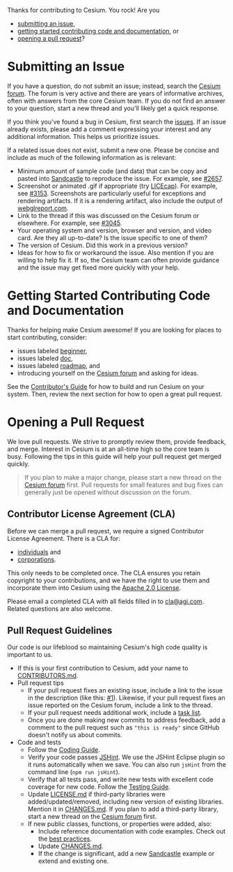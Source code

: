 Thanks for contributing to Cesium.  You rock!  Are you

* [submitting an issue](#submitting-an-issue),
* [getting started contributing code and documentation](#getting-started-contributing-code-and-documentation), or
* [opening a pull request](#opening-a-pull-request)?

# Submitting an Issue

If you have a question, do not submit an issue; instead, search the [Cesium forum](http://cesiumjs.org/forum.html).  The forum is very active and there are years of informative archives, often with answers from the core Cesium team.  If you do not find an answer to your question, start a new thread and you'll likely get a quick response.

If you think you've found a bug in Cesium, first search the [issues](https://github.com/AnalyticalGraphicsInc/cesium/issues).  If an issue already exists, please add a comment expressing your interest and any additional information.  This helps us prioritize issues.

If a related issue does not exist, submit a new one.  Please be concise and include as much of the following information as is relevant:
* Minimum amount of sample code (and data) that can be copy and pasted into [Sandcastle](https://cesiumjs.org/Cesium/Apps/Sandcastle/index.html) to reproduce the issue.  For example, see [#2657](https://github.com/AnalyticalGraphicsInc/cesium/issues/2657).
* Screenshot or animated .gif if appropriate (try [LICEcap](http://www.cockos.com/licecap/)).  For example, see [#3153](https://github.com/AnalyticalGraphicsInc/cesium/issues/3153).  Screenshots are particularly useful for exceptions and rendering artifacts.  If it is a rendering artifact, also include the output of [webglreport.com](http://webglreport.com/).
* Link to the thread if this was discussed on the Cesium forum or elsewhere.  For example, see [#3045](https://github.com/AnalyticalGraphicsInc/cesium/issues/3045).
* Your operating system and version, browser and version, and video card.  Are they all up-to-date?  Is the issue specific to one of them?
* The version of Cesium.  Did this work in a previous version?
* Ideas for how to fix or workaround the issue.  Also mention if you are willing to help fix it.  If so, the Cesium team can often provide guidance and the issue may get fixed more quickly with your help.

# Getting Started Contributing Code and Documentation

Thanks for helping make Cesium awesome!  If you are looking for places to start contributing, consider:

* issues labeled [beginner](https://github.com/AnalyticalGraphicsInc/cesium/labels/beginner),
* issues labeled [doc](https://github.com/AnalyticalGraphicsInc/cesium/labels/doc),
* issues labeled [roadmap](https://github.com/AnalyticalGraphicsInc/cesium/labels/roadmap), and
* introducing yourself on the [Cesium forum](http://cesiumjs.org/forum.html) and asking for ideas.

See the [Contributor's Guide](https://github.com/AnalyticalGraphicsInc/cesium/wiki/Contributor%27s-Guide) for how to build and run Cesium on your system.  Then, review the next section for how to open a great pull request.

# Opening a Pull Request

We love pull requests.  We strive to promptly review them, provide feedback, and merge.  Interest in Cesium is at an all-time high so the core team is busy.  Following the tips in this guide will help your pull request get merged quickly.

> If you plan to make a major change, please start a new thread on the [Cesium forum](http://cesiumjs.org/forum.html) first.  Pull requests for small features and bug fixes can generally just be opened without discussion on the forum.

## Contributor License Agreement (CLA)

Before we can merge a pull request, we require a signed Contributor License Agreement.  There is a CLA for:

* [individuals](http://www.agi.com/licenses/individual-cla-agi-v1.0.txt) and 
* [corporations](http://www.agi.com/licenses/corporate-cla-agi-v1.0.txt).

This only needs to be completed once.  The CLA ensures you retain copyright to your contributions, and we have the right to use them and incorporate them into Cesium using the [Apache 2.0 License](LICENSE.md).

Please email a completed CLA with all fields filled in to [cla@agi.com](mailto:cla@agi.com).  Related questions are also welcome.

## Pull Request Guidelines

Our code is our lifeblood so maintaining Cesium's high code quality is important to us.

* If this is your first contribution to Cesium, add your name to [CONTRIBUTORS.md](https://github.com/AnalyticalGraphicsInc/cesium/blob/master/CONTRIBUTORS.md).
* Pull request tips
   * If your pull request fixes an existing issue, include a link to the issue in the description (like this: [#1](https://github.com/AnalyticalGraphicsInc/cesium/issues/1)).  Likewise, if your pull request fixes an issue reported on the Cesium forum, include a link to the thread.
   * If your pull request needs additional work, include a [task list](https://github.com/blog/1375%0A-task-lists-in-gfm-issues-pulls-comments).
   * Once you are done making new commits to address feedback, add a comment to the pull request such as `"this is ready"` since GitHub doesn't notify us about commits.
* Code and tests
   * Follow the [Coding Guide](Documentation/Contributors/CodingGuide/README.md).
   * Verify your code passes [JSHint](http://www.jshint.com/).  We use the JSHint Eclipse plugin so it runs automatically when we save.  You can also run `jsHint` from the command line (`npm run jsHint`).
   * Verify that all tests pass, and write new tests with excellent code coverage for new code.  Follow the [Testing Guide](Documentation/Contributors/TestingGuide/README.md).
   * Update [LICENSE.md](LICENSE.md) if third-party libraries were added/updated/removed, including new version of existing libraries.  Mention it in [CHANGES.md](CHANGES.md).  If you plan to add a third-party library, start a new thread on the [Cesium forum](http://cesiumjs.org/forum.html) first.
   * If new public classes, functions, or properties were added, also:
      * Include reference documentation with code examples.  Check out the [best practices](https://github.com/AnalyticalGraphicsInc/cesium/wiki/Documentation-Best-Practices).
      * Update [CHANGES.md](CHANGES.md).
      * If the change is significant, add a new [Sandcastle](http://cesiumjs.org/Cesium/Apps/Sandcastle/index.html) example or extend and existing one.
